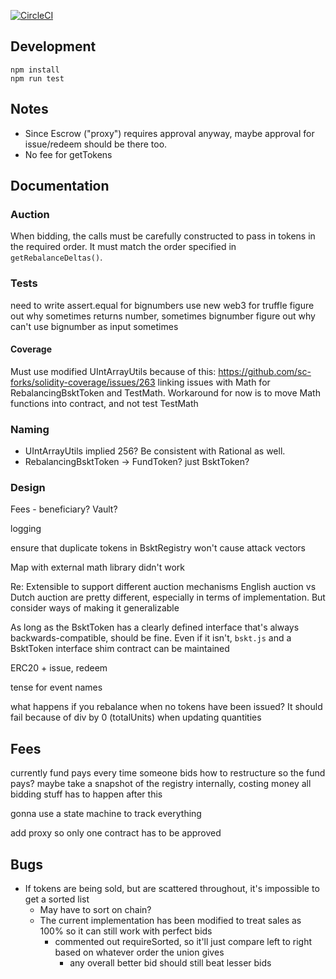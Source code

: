 
[![CircleCI](https://circleci.com/gh/cryptofinlabs/bskt-daf.svg?style=svg&circle-token=7995dda412f01e937103e630b5e8a021d5e29ba5)](https://circleci.com/gh/cryptofinlabs/bskt-daf)

## Development

    npm install
    npm run test

## Notes
- Since Escrow ("proxy") requires approval anyway, maybe approval for issue/redeem should be there too.
- No fee for getTokens

## Documentation
### Auction
When bidding, the calls must be carefully constructed to pass in tokens in the required order. It must match the order specified in `getRebalanceDeltas()`.

### Tests
need to write assert.equal for bignumbers
use new web3 for truffle
figure out why sometimes returns number, sometimes bignumber figure out why can't use bignumber as input sometimes

#### Coverage
Must use modified UIntArrayUtils because of this: https://github.com/sc-forks/solidity-coverage/issues/263
linking issues with Math for RebalancingBsktToken and TestMath. Workaround for now is to move Math functions into contract, and not test TestMath

### Naming
- UIntArrayUtils implied 256? Be consistent with Rational as well.
- RebalancingBsktToken -> FundToken? just BsktToken?

### Design
Fees - beneficiary?
Vault?

logging

ensure that duplicate tokens in BsktRegistry won't cause attack vectors


Map with external math library didn't work


Re: Extensible to support different auction mechanisms
English auction vs Dutch auction are pretty different, especially in terms of implementation.
But consider ways of making it generalizable

As long as the BsktToken has a clearly defined interface that's always backwards-compatible, should be fine.
Even if it isn't, `bskt.js` and a BsktToken interface shim contract can be maintained

ERC20 + issue, redeem

tense for event names

what happens if you rebalance when no tokens have been issued?
  It should fail because of div by 0 (totalUnits) when updating quantities

## Fees
currently fund pays every time someone bids
how to restructure so the fund pays?
maybe take a snapshot of the registry internally, costing money
all bidding stuff has to happen after this

gonna use a state machine to track everything


add proxy so only one contract has to be approved

## Bugs
- If tokens are being sold, but are scattered throughout, it's impossible to get a sorted list
  - May have to sort on chain?
  - The current implementation has been modified to treat sales as 100% so it can still work with perfect bids
    - commented out requireSorted, so it'll just compare left to right based on whatever order the union gives
      - any overall better bid should still beat lesser bids
